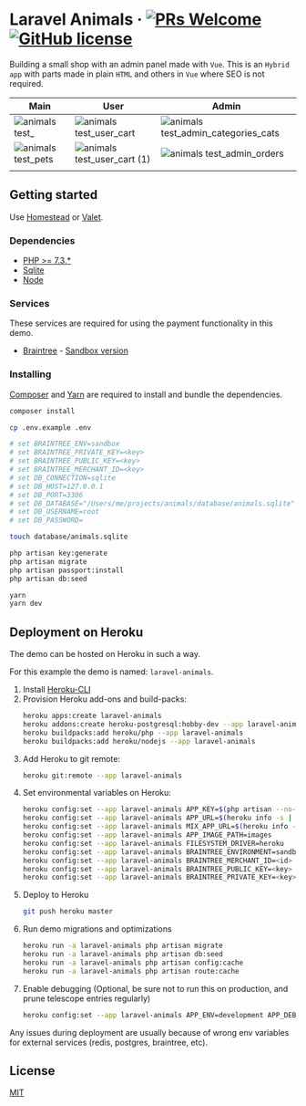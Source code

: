 # Laravel Animals &middot; [![PRs Welcome](https://img.shields.io/badge/PRs-welcome-brightgreen.svg?style=flat-square)](http://makeapullrequest.com) [![GitHub license](https://img.shields.io/badge/license-MIT-blue.svg?style=flat-square)](https://github.com/azdanov/laravel-animals/blob/master/LICENSE)

Building a small shop with an admin panel made with `Vue`. This is an `Hybrid app` with parts
made in plain `HTML` and others in `Vue` where SEO is not required.

| Main                                                                                                                      | User                                                                                                                               | Admin                                                                                                                                      |
| ------------------------------------------------------------------------------------------------------------------------- | ---------------------------------------------------------------------------------------------------------------------------------- | ------------------------------------------------------------------------------------------------------------------------------------------ |
| ![animals test_](https://user-images.githubusercontent.com/6123841/54782287-2df55880-4c27-11e9-8a94-c089876954c1.png)     | ![animals test_user_cart](https://user-images.githubusercontent.com/6123841/54782296-2fbf1c00-4c27-11e9-90e4-88d1b477e95c.png)     | ![animals test_admin_categories_cats](https://user-images.githubusercontent.com/6123841/54782290-2e8def00-4c27-11e9-9bca-52b5dc7faaed.png) |
| ![animals test_pets](https://user-images.githubusercontent.com/6123841/54782292-2e8def00-4c27-11e9-9cb0-c5bbc5e3525c.png) | ![animals test_user_cart (1)](https://user-images.githubusercontent.com/6123841/54782293-2e8def00-4c27-11e9-901b-763a3908d339.png) | ![animals test_admin_orders](https://user-images.githubusercontent.com/6123841/54783155-4fefda80-4c29-11e9-85b6-84bf6d010724.png)          |
|                                                                                                                           |

## Getting started

Use [Homestead](https://laravel.com/docs/5.7/homestead)
or [Valet](https://github.com/laravel/valet).

### Dependencies

-   [PHP >= 7.3.*](https://laravel.com/docs/5.7#server-requirements)
-   [Sqlite](https://www.sqlite.org/index.html)
-   [Node](https://nodejs.org/en/)

### Services

These services are required for using the payment functionality in this demo.

-   [Braintree](https://www.braintreepayments.com/) - [Sandbox version](https://www.braintreepayments.com/sandbox)

### Installing

[Composer](https://getcomposer.org/) and [Yarn](https://yarnpkg.com/en/) are required to install and bundle the dependencies.

```sh
composer install

cp .env.example .env

# set BRAINTREE_ENV=sandbox
# set BRAINTREE_PRIVATE_KEY=<key>
# set BRAINTREE_PUBLIC_KEY=<key>
# set BRAINTREE_MERCHANT_ID=<key>
# set DB_CONNECTION=sqlite
# set DB_HOST=127.0.0.1
# set DB_PORT=3306
# set DB_DATABASE="/Users/me/projects/animals/database/animals.sqlite"
# set DB_USERNAME=root
# set DB_PASSWORD=

touch database/animals.sqlite

php artisan key:generate
php artisan migrate
php artisan passport:install
php artisan db:seed

yarn
yarn dev
```

## Deployment on Heroku

The demo can be hosted on Heroku in such a way.

For this example the demo is named: `laravel-animals`.

1. Install [Heroku-CLI](https://devcenter.heroku.com/articles/heroku-cli)
2. Provision Heroku add-ons and build-packs:
    ```sh
    heroku apps:create laravel-animals
    heroku addons:create heroku-postgresql:hobby-dev --app laravel-animals
    heroku buildpacks:add heroku/php --app laravel-animals
    heroku buildpacks:add heroku/nodejs --app laravel-animals
    ```
3. Add Heroku to git remote:
    ```sh
    heroku git:remote --app laravel-animals
    ```
4. Set environmental variables on Heroku:
    ```sh
    heroku config:set --app laravel-animals APP_KEY=$(php artisan --no-ansi key:generate --show)
    heroku config:set --app laravel-animals APP_URL=$(heroku info -s | grep web_url | cut -d= -f2)
    heroku config:set --app laravel-animals MIX_APP_URL=$(heroku info -s | grep web_url | cut -d= -f2 | sed "s/\$/api/g")
    heroku config:set --app laravel-animals APP_IMAGE_PATH=images
    heroku config:set --app laravel-animals FILESYSTEM_DRIVER=heroku
    heroku config:set --app laravel-animals BRAINTREE_ENVIRONMENT=sandbox
    heroku config:set --app laravel-animals BRAINTREE_MERCHANT_ID=<id>
    heroku config:set --app laravel-animals BRAINTREE_PUBLIC_KEY=<key>
    heroku config:set --app laravel-animals BRAINTREE_PRIVATE_KEY=<key>
    ```
5. Deploy to Heroku
    ```sh
    git push heroku master
    ```
6. Run demo migrations and optimizations
    ```sh
    heroku run -a laravel-animals php artisan migrate
    heroku run -a laravel-animals php artisan db:seed
    heroku run -a laravel-animals php artisan config:cache
    heroku run -a laravel-animals php artisan route:cache
    ```
7. Enable debugging (Optional, be sure not to run this on production, and prune telescope entries regularly)
    ```sh
    heroku config:set --app laravel-animals APP_ENV=development APP_DEBUG=true APP_LOG_LEVEL=debug TELESCOPE_ENABLED=true
    ```

Any issues during deployment are usually because of wrong env variables for external services (redis, postgres, braintree, etc).


## License

[MIT](./LICENSE)
